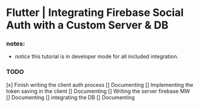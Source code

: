 # Flutter | Integrating Firebase Social Auth with a Custom Server & DB




### notes: 
*  *notice* this tutorial is in developer mode for all included integration.


### TODO
[x] Finish writing the client auth process
[] Documenting 
[] Implementing the token saving in the client
[] Documenting
[] Writing the server firebase MW
[] Documenting 
[] integrating the DB
[] Documenting

